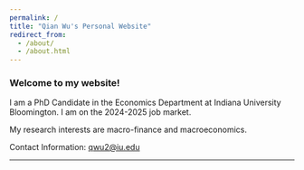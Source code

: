```yaml
---
permalink: /
title: "Qian Wu's Personal Website"
redirect_from: 
  - /about/
  - /about.html
---
```

### Welcome to my website! 

I am a PhD Candidate in the Economics Department at Indiana University Bloomington. I am on the 2024-2025 job market.

My research interests are macro-finance and macroeconomics.


Contact Information: <a href='mailto:qwu2@iu.edu'>qwu2@iu.edu</a>

---
